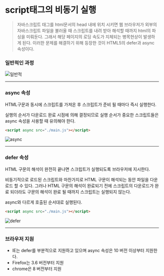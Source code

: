 # script태그의 비동기 실행

> 자바스크립트 태그를 html문서의 head 내에 위치 시키면 웹 브라우저가 외부의 자바스크립트 파일을 불러올 때 스크립트를 내려 받아 해석할 때까지 html의 파싱을 미뤄둔다. 그래서 해당 페이지의 로딩 속도가 지체되는 병목현상이 발생하게 된다. 이러한 문제를 해결하기 위해 등장한 것이 HTML5의 defer과 async 속성이다.



### 일반적인 과정

![일반적](../script-async-defer-1.png)

---

 ### async 속성

HTML구문과 동시에 스크립트를 가져온 후 스크립트가 준비 될 때마다 즉시 실행한다.

실행의 순서가 다운로드 완료 시점에 의해 결정되므로 실행 순서가 중요한 스크립트들은 async 속성을 사용할 때 유의해야 한다.

```html
<script async src="./main.js"></script>
```

![async](../script-async-defer-2.png)

---

### defer 속성

HTML 구문의 해석이 완전히 끝나면 스크립트가 실행되도록 브라우저에 지시한다.

비동기적으로 로드된 스크립트와 마찬가지로 HTML 구문이 해석되는 동안 파일을 다운로드 할 수 있다. 그러나 HTML 구문의 해석이 완료되기 전에 스크립트의 다운로드가 완료 되더라도 구문의 해석이 완료 될 때까지 스크립트는 실행되지 않는다. 

async와 다르게 호출된 순서대로 실행된다.  

```html
<script async src="./main.js"></script>
```

![defer](../script-async-defer-3.png)

---

### 브라우저 지원

* IE는 defer를 부분적으로 지원하고 있으며 async 속성은 10 버전 이상부터 지원한다.
* Firefox는 3.6 버전부터 지원
* chrome은 8 버전부터 지원 